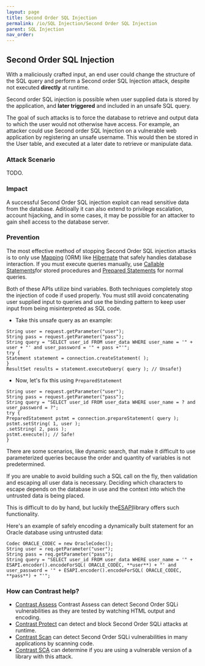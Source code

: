 ```yaml
---
layout: page
title: Second Order SQL Injection
permalink: /io/SQL Injection/Second Order SQL Injection
parent: SQL Injection
nav_order: 
---
```


## Second Order SQL Injection 

With a maliciously crafted input, an end user could change the structure of the SQL query and perform a Second order SQL Injection attack, despite not executed **directly** at runtime. 

Second order SQL injection is possible when user supplied data is stored by the application, and **later triggered** and included in an unsafe SQL query. 

The goal of such attacks is to force the database to retrieve and output data to which the user would not otherwise have access. For example, an attacker could use Second order SQL Injection on a vulnerable web application by registering an unsafe username. 
This would then be stored in the User table, and executed at a later date to retrieve or manipulate data. 



### Attack Scenario

TODO.



### Impact


A successful Second Order SQL injection exploit can read sensitive data from the database. 
Aditioally it can also extend to privilege escalation, account hijacking, and in some cases, it may be possible for an attacker to gain shell access to the database server.


### Prevention

The most effective method of stopping Second Order SQL injection attacks is to only use [Mapping](https://en.wikipedia.org/wiki/Object%E2%80%93relational_mapping) (ORM) like [Hibernate](https://hibernate.org/orm/) that safely handles database interaction. 
If you must execute queries manually, use [Callable Statements](https://docs.oracle.com/javase/6/docs/api/index.html)for stored procedures and [Prepared Statements](https://docs.oracle.com/javase/6/docs/api/index.html) for normal queries. 

Both of these APIs utilize bind variables. Both techniques completely stop the injection of code if used properly. 
You must still avoid concatenating user supplied input to queries and use the binding pattern to keep user input from being misinterpreted as SQL code.

- Take this unsafe query as an example:

```
String user = request.getParameter("user");
String pass = request.getParameter("pass");
String query = "SELECT user_id FROM user_data WHERE user_name = '" + user + "' and user_password = '" + pass +"'";
try {
Statement statement = connection.createStatement( );
}
ResultSet results = statement.executeQuery( query ); // Unsafe!}
``` 

- Now, let's fix this using ```PreparedStatement``` 

```
String user = request.getParameter("user");
String pass = request.getParameter("pass");
String query = "SELECT user_id FROM user_data WHERE user_name = ? and user_password = ?";
try {
PreparedStatement pstmt = connection.prepareStatement( query );
pstmt.setString( 1, user );
.setString( 2, pass );
pstmt.execute(); // Safe!
}
``` 


There are some scenarios, like dynamic search, that make it difficult to use parameterized queries because the order and quantity of variables 
is not predetermined. 

If you are unable to avoid building such a SQL call on the fly, then validation and escaping all user data is necessary. Deciding which characters to escape depends on the database in use and the context into which the untrusted data is being placed. 

This is difficult to do by hand, but luckily the[ESAPI](https://owasp.org/www-project-enterprise-security-api/)library offers such functionality. 

Here's an example of safely encoding a dynamically built statement for an Oracle database using untrusted data: 

```
Codec ORACLE_CODEC = new OracleCodec();
String user = req.getParameter("user");
String pass = req.getParameter("pass");
String query = "SELECT user_id FROM user_data WHERE user_name = '" + ESAPI.encoder().encodeForSQL( ORACLE_CODEC, **user**) + "' and user_password = '" + ESAPI.encoder().encodeForSQL( ORACLE_CODEC, **pass**) + "'";
```


### How can Contrast help?

- [Contrast Assess](https://www.contrastsecurity.com/contrast-assess) Contrast Assess can detect Second Order SQLi vulnerabilities as they are tested by watching HTML output and encoding.
- [Contrast Protect](https://www.contrastsecurity.com/contrast-protect) can detect and block Second Order SQLi attacks at runtime. 
- [Contrast Scan](https://www.contrastsecurity.com/contrast-scan) can detect Second Order SQLi vulnerabilities in many applications by scanning code.
- [Contrast SCA](https://www.contrastsecurity.com/contrast-sca) can determine if you are using a vulnerable version of a library with this attack.


